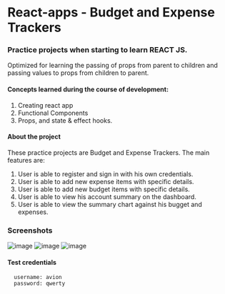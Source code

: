 # React-apps - Budget and Expense Trackers
### Practice projects when starting to learn REACT JS.
Optimized for learning the passing of props from parent to children and passing values to props from children to parent.

#### Concepts learned during the course of development:
1. Creating react app
2. Functional Components 
3. Props, and state & effect hooks.

#### About the project
These practice projects are Budget and Expense Trackers.
The main features are:
1. User is able to register and sign in with his own credentials.
2. User is able to add new expense items with specific details.
3. User is able to add new budget items with specific details.
4. User is able to view his account summary on the dashboard.
5. User is able to view the summary chart against his bugget and expenses.

### Screenshots

![image](https://user-images.githubusercontent.com/81558435/140469811-d6b014c5-25f9-4d4d-9223-48ca0fe1b131.png)
![image](https://user-images.githubusercontent.com/81558435/140469861-c5386364-9960-4e51-9775-647283507801.png)
![image](https://user-images.githubusercontent.com/81558435/140471049-30e13895-fd06-424b-b9ae-14e85e624a55.png)


#### Test credentials

```
  username: avion
  password: qwerty
```
